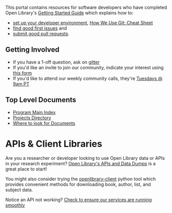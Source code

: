 This portal contains resources for software developers who have completed Open Library's [Getting Started Guide](https://github.com/internetarchive/openlibrary/blob/master/CONTRIBUTING.md) which explains how to:
* [set up your developer environment](https://github.com/internetarchive/openlibrary/tree/master/docker#welcome-to-the-docker-installation-guide-for-open-library-developers), [How We Use Git: Cheat Sheet](https://github.com/internetarchive/openlibrary/wiki/Git-Cheat-Sheet)
* [find good first issues](https://github.com/internetarchive/openlibrary/issues?q=is%3Aopen+is%3Aissue+label%3A%22Needs%3A+Help%22+label%3A%22Good+First+Issue%22) and
* [submit good pull requests](https://github.com/internetarchive/openlibrary/blob/master/CONTRIBUTING.md#submitting-pull-requests).

## Getting Involved

* If you have a 1-off question, ask on [gitter](https://gitter.im/theopenlibrary/Lobby)
* If you'd like an invite to join our community, indicate your interest using [this form](https://openlibrary.org/volunteer)
* If you'd like to attend our weekly community calls, they're [Tuesdays @ 9am PT](https://github.com/internetarchive/openlibrary/wiki/Community-Call) 

## Top Level Documents

* [Program Main Index](https://docs.google.com/document/d/1KJr3A81Gew7nfuyo9PnCLCjNBDs5c7iR4loOGm1Pafs/)
* [Projects Directory](https://docs.google.com/document/d/1Kliq7Hs8qpTCtAAp7LKSS8ULenX7l5hQADdo3Y6O8Is/)
* [Where to look for Documents](https://github.com/internetarchive/openlibrary/wiki/Documentation)

# APIs & Client Libraries

Are you a researcher or developer looking to use Open Library data or APIs in your research experiment?
[Open Library's APIs and Data Dumps](https://openlibrary.org/developers/api) is a great place to start!

You might also consider trying the [openlibrary-client](https://github.com/internetarchive/openlibrary-client) python tool which provides convenient methods for downloading book, author, list, and subject data.

Notice an API not working? [Check to ensure our services are running smoothly](https://status.archivelab.org)